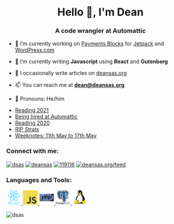 <h1 align="center">Hello 👋, I'm Dean</h1>
<h3 align="center">A code wrangler at Automattic</h3>

- 🔭 I’m currently working on [Payments Blocks](https://wordpress.com/support/monetize-your-site/) for [Jetpack](https://jetpack.com) and [WordPress.com](https://wordpress.com)

- 🌱 I’m currently writing **Javascript** using **React** and **Gutenberg**
- 📝 I occasionally write articles on [deansas.org](deansas.org)
- 📫 You can reach me at **dean@deansas.org**
- 👨 Pronouns: He/him

<!--### Blogs posts-->
<!-- BLOG-POST-LIST:START -->
- [Reading 2021](https://deansas.org/2022/01/02/reading-2021/)
- [Being hired at Automattic](https://deansas.org/2022/01/02/being-hired-at-automattic/)
- [Reading 2020](https://deansas.org/2020/12/31/reading-2020/)
- [RIP Strats](https://deansas.org/2020/05/30/rip-strats/)
- [Weeknotes: 11th May to 17th May](https://deansas.org/2020/05/17/weeknotes-s01e06/)
<!-- BLOG-POST-LIST:END -->

<h3 align="left">Connect with me:</h3>
<p align="left">
<a href="https://twitter.com/dsas" target="blank"><img align="center" src="https://raw.githubusercontent.com/rahuldkjain/github-profile-readme-generator/master/src/images/icons/Social/twitter.svg" alt="dsas" height="30" width="40" /></a>
<a href="https://linkedin.com/in/deansas" target="blank"><img align="center" src="https://raw.githubusercontent.com/rahuldkjain/github-profile-readme-generator/master/src/images/icons/Social/linked-in-alt.svg" alt="deansas" height="30" width="40" /></a>
<a href="https://stackoverflow.com/users/119116" target="blank"><img align="center" src="https://raw.githubusercontent.com/rahuldkjain/github-profile-readme-generator/master/src/images/icons/Social/stack-overflow.svg" alt="119116" height="30" width="40" /></a>
<a href="https://deansas.org/feed" target="blank"><img align="center" src="https://raw.githubusercontent.com/rahuldkjain/github-profile-readme-generator/master/src/images/icons/Social/rss.svg" alt="deansas.org/feed" height="30" width="40" /></a>
</p>

<h3 align="left">Languages and Tools:</h3>
<p align="left"> 
 <a href="https://reactjs.org/" target="_blank" rel="noreferrer"> <img src="https://raw.githubusercontent.com/devicons/devicon/master/icons/react/react-original-wordmark.svg" alt="react" width="40" height="40"/> </a>
  <a href="https://developer.mozilla.org/en-US/docs/Web/JavaScript" target="_blank" rel="noreferrer"> <img src="https://raw.githubusercontent.com/devicons/devicon/master/icons/javascript/javascript-original.svg" alt="javascript" width="40" height="40"/> </a>   
  <a href="https://www.php.net" target="_blank" rel="noreferrer"> <img src="https://raw.githubusercontent.com/devicons/devicon/master/icons/php/php-original.svg" alt="php" width="40" height="40"/> </a>
  <a href="https://www.postgresql.org" target="_blank" rel="noreferrer"> <img src="https://raw.githubusercontent.com/devicons/devicon/master/icons/postgresql/postgresql-original-wordmark.svg" alt="postgresql" width="40" height="40"/> </a>
  <a href="https://www.linux.org/" target="_blank" rel="noreferrer"> <img src="https://raw.githubusercontent.com/devicons/devicon/master/icons/linux/linux-original.svg" alt="linux" width="40" height="40"/> </a>
</p>

<p><img align="center" src="https://github-readme-stats.vercel.app/api/top-langs?username=dsas&show_icons=true&locale=en&layout=compact" alt="dsas" /></p>

